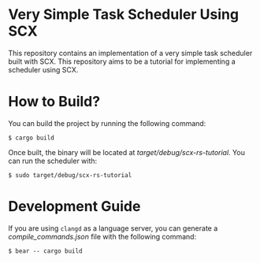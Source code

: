 # Very Simple Task Scheduler Using SCX

This repository contains an implementation of a very simple task scheduler built with SCX. 
This repository aims to be a tutorial for implementing a scheduler using SCX.

# How to Build?

You can build the project by running the following command:

```
$ cargo build
```

Once built, the binary will be located at *target/debug/scx-rs-tutorial*. You can run the scheduler with:

```
$ sudo target/debug/scx-rs-tutorial
```

# Development Guide

If you are using `clangd` as a language server, you can generate a *compile_commands.json* file with the following command:

```
$ bear -- cargo build
```
